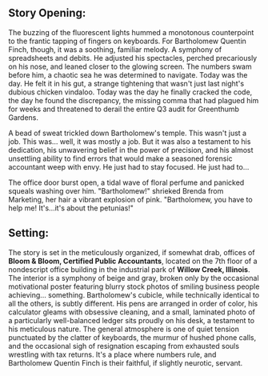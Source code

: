 ## Story Opening:

The buzzing of the fluorescent lights hummed a monotonous counterpoint to the frantic tapping of fingers on keyboards. For Bartholomew Quentin Finch, though, it was a soothing, familiar melody. A symphony of spreadsheets and debits. He adjusted his spectacles, perched precariously on his nose, and leaned closer to the glowing screen. The numbers swam before him, a chaotic sea he was determined to navigate. Today was the day. He felt it in his gut, a strange tightening that wasn't just last night's dubious chicken vindaloo. Today was the day he finally cracked the code, the day he found the discrepancy, the missing comma that had plagued him for weeks and threatened to derail the entire Q3 audit for Greenthumb Gardens.

A bead of sweat trickled down Bartholomew's temple. This wasn't just a job. This was… well, it was mostly a job. But it was also a testament to his dedication, his unwavering belief in the power of precision, and his almost unsettling ability to find errors that would make a seasoned forensic accountant weep with envy. He just had to stay focused. He just had to…

The office door burst open, a tidal wave of floral perfume and panicked squeals washing over him. "Bartholomew!" shrieked Brenda from Marketing, her hair a vibrant explosion of pink. "Bartholomew, you have to help me! It's...it's about the petunias!"

## Setting:

The story is set in the meticulously organized, if somewhat drab, offices of **Bloom & Bloom, Certified Public Accountants**, located on the 7th floor of a nondescript office building in the industrial park of **Willow Creek, Illinois**. The interior is a symphony of beige and gray, broken only by the occasional motivational poster featuring blurry stock photos of smiling business people achieving… something. Bartholomew's cubicle, while technically identical to all the others, is subtly different. His pens are arranged in order of color, his calculator gleams with obsessive cleaning, and a small, laminated photo of a particularly well-balanced ledger sits proudly on his desk, a testament to his meticulous nature. The general atmosphere is one of quiet tension punctuated by the clatter of keyboards, the murmur of hushed phone calls, and the occasional sigh of resignation escaping from exhausted souls wrestling with tax returns. It's a place where numbers rule, and Bartholomew Quentin Finch is their faithful, if slightly neurotic, servant.
